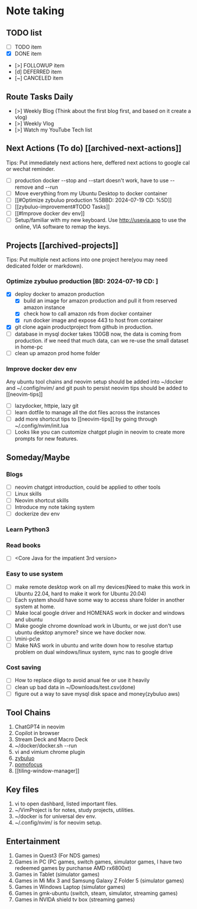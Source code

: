 # Note taking

## TODO list

- [ ] TODO item
- [x] DONE item
- [>] FOLLOWUP item
- [d] DEFERRED item
- [~] CANCELED item

## Route Tasks Daily

- [>] Weekly Blog (Think about the first blog first, and based on it create a vlog)
- [>] Weekly Vlog
- [>] Watch my YouTube Tech list

## Next Actions (To do) [[archived-next-actions]]

Tips: Put immediately next actions here, deffered next actions to google cal or wechat reminder.

- [ ] production docker --stop and --start doesn't work, have to use --remove and --run
- [ ] Move everything from my Ubuntu Desktop to docker container
- [ ] [[#Optimize zybuluo production %5BBD: 2024-07-19 CD: %5D]]
- [ ] [[zybuluo-improvement#TODO Tasks]]
- [ ] [[#Improve docker dev env]]
- [ ] Setup/familiar with my new keyboard. Use http://usevia.app to use the online, VIA software to remap the keys.

## Projects [[archived-projects]]

Tips: Put multiple next actions into one project here(you may need dedicated folder or markdown).

### Optimize zybuluo production [BD: 2024-07-19 CD: ]

- [x] deploy docker to amazon production
    - [x] build an image for amazon production and pull it from reserved amazon instance
    - [x] check how to call amazon rds from docker container
    - [x] run docker image and expose 443 to host from container
- [x] git clone again productproject from github in production.
- [ ] database in mysql docker takes 130GB now, the data is coming from production. if we need that much data, can we re-use the small dataset in home-pc
- [ ] clean up amazon prod home folder

### Improve docker dev env

Any ubuntu tool chains and neovim setup should be added into ~/docker and ~/.config/nvim/ and git push to persist
neovim tips should be added to [[neovim-tips]]

- [ ] lazydocker, httpie, lazy git
- [ ] learn dotfile to manage all the dot files across the instances
- [ ] add more shortcut tips to [[neovim-tips]] by going through ~/.config/nvim/init.lua
- [ ] Looks like you can customize chatgpt plugin in neovim to create more prompts for new features.

## Someday/Maybe

### Blogs

- [ ] neovim chatgpt introduction, could be applied to other tools
- [ ] Linux skills
- [ ] Neovim shortcut skills
- [ ] Introduce my note taking system
- [ ] dockerize dev env

### Learn Python3

### Read books

- [ ] <Core Java for the impatient 3rd version> 

### Easy to use system

- [ ] make remote desktop work on all my devices(Need to make this work in Ubuntu 22.04, hard to make it work for Ubuntu 20.04)
- [ ] Each system should have some way to access share folder in another system at home.
- [ ] Make local google driver and HOMENAS work in docker and windows and ubuntu
- [ ] Make google chrome download work in Ubuntu, or we just don't use ubuntu desktop anymore? since we have docker now.
- [ ] \\mini-pc\e
- [ ] Make NAS work in ubuntu and write down how to resolve startup problem on dual windows/linux system, sync nas to google drive

### Cost saving

- [ ] How to replace diigo to avoid anual fee or use it heavily
- [ ] clean up bad data in ~/Downloads/test.csv(done)
- [ ] figure out a way to save mysql disk space and money(zybuluo aws)

## Tool Chains

1. ChatGPT4 in neovim
2. Copilot in browser
3. Stream Deck and Macro Deck
4. ~/docker/docker.sh --run
5. vi and vimium chrome plugin
6. [zybuluo](https://www.zybuluo.com/mdeditor)
7. [pomofocus](https://pomofocus.io/app)
8. [[tiling-window-manager]]

## Key files

1. vi to open dashbard, listed important files.
2. ~/VimProject is for notes, study projects, utilities.
3. ~/docker is for universal dev env.
4. ~/.config/nvim/ is for neovim setup.

## Entertainment

1. Games in Quest3 (For NDS games)
2. Games in PC (PC games, switch games, simulator games, I have two redeemed games by purchanse AMD rx6800xt)
3. Games in Tablet (simulator games)
4. Games in Mi Mix 3 and Samsung Galaxy Z Folder 5 (simulator games)
5. Games in Windows Laptop (simulator games)
6. Games in gmk-ubuntu (switch, steam, simulator, streaming games)
7. Games in NVIDA shield tv box (streaming games)

